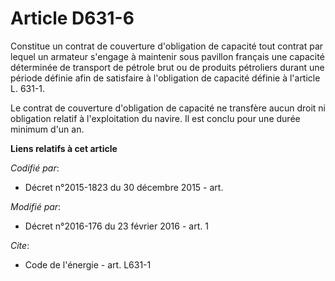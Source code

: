 # Article D631-6

Constitue un contrat de couverture d'obligation de capacité tout contrat par lequel un armateur s'engage à maintenir sous
pavillon français une capacité déterminée de transport de pétrole brut ou de produits pétroliers durant une période définie
afin de satisfaire à l'obligation de capacité définie à l'article L. 631-1. 

Le contrat de couverture d'obligation de capacité ne transfère aucun droit ni obligation relatif à l'exploitation du navire.
Il est conclu pour une durée minimum d'un an.

**Liens relatifs à cet article**

_Codifié par_:

  - Décret n°2015-1823 du 30 décembre 2015 - art.

_Modifié par_:

  - Décret n°2016-176 du 23 février 2016 - art. 1

_Cite_:

  - Code de l'énergie - art. L631-1
